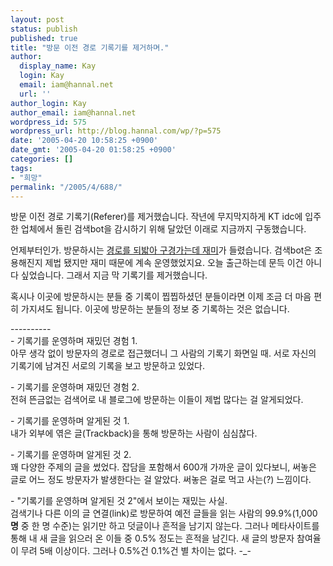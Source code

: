 ```yaml
---
layout: post
status: publish
published: true
title: "방문 이전 경로 기록기를 제거하며."
author:
  display_name: Kay
  login: Kay
  email: iam@hannal.net
  url: ''
author_login: Kay
author_email: iam@hannal.net
wordpress_id: 575
wordpress_url: http://blog.hannal.com/wp/?p=575
date: '2005-04-20 10:58:25 +0900'
date_gmt: '2005-04-20 01:58:25 +0900'
categories: []
tags:
- "희망"
permalink: "/2005/4/688/"
---
```

<p>방문 이전 경로 기록기(Referer)를 제거했습니다. 작년에 무지막지하게 KT idc에 입주한 업체에서 돌린 검색bot을 감시하기 위해 달았던 이래로 지금까지 구동했습니다.</p>
<p>언제부터인가. 방문하시는 <a href="http://blog.hannal.com/index.php?pl=566">경로를 되밟아 구경가는데 재미</a>가 들렸습니다. 검색bot은 조용해진지 제법 됐지만 재미 때문에 계속 운영했었지요. 오늘 출근하는데 문득 이건 아니다 싶었습니다. 그래서 지금 막 기록기를 제거했습니다.</p>
<p>혹시나 이곳에 방문하시는 분들 중 기록이 찝찝하셨던 분들이라면 이제 조금 더 마음 편히 가지셔도 됩니다. 이곳에 방문하는 분들의 정보 중 기록하는 것은 없습니다.</p>
<p>----------<br />
- 기록기를 운영하며 재밌던 경험 1.<br />
아무 생각 없이 방문자의 경로로 접근했더니 그 사람의 기록기 화면일 때. 서로 자신의 기록기에 남겨진 서로의 기록을 보고 방문하고 있었다.</p>
<p>- 기록기를 운영하며 재밌던 경험 2.<br />
전혀 뜬금없는 검색어로 내 블로그에 방문하는 이들이 제법 많다는 걸 알게되었다.</p>
<p>- 기록기를 운영하며 알게된 것 1.<br />
내가 외부에 엮은 글(Trackback)을 통해 방문하는 사람이 심심찮다.</p>
<p>- 기록기를 운영하며 알게된 것 2.<br />
꽤 다양한 주제의 글을 썼었다. 잡담을 포함해서 600개 가까운 글이 있다보니, 써놓은 글로 어느 정도 방문자가 발생한다는 걸 알았다. 써놓은 걸로 먹고 사는(?) 느낌이다.</p>
<p>- "기록기를 운영하며 알게된 것 2"에서 보이는 재밌는 사실.<br />
검색기나 다른 이의 글 연결(link)로 방문하여 예전 글들을 읽는 사람의 99.9%(1,000<b>명</b> 중 한 명 수준)는 읽기만 하고 덧글이나 흔적을 남기지 않는다. 그러나 메타사이트를 통해 내 새 글을 읽으러 온 이들 중 0.5% 정도는 흔적을 남긴다. 새 글의 방문자 참여율이 무려 5배 이상이다. 그러나 0.5%건 0.1%건 별 차이는 없다. -_-</p>

